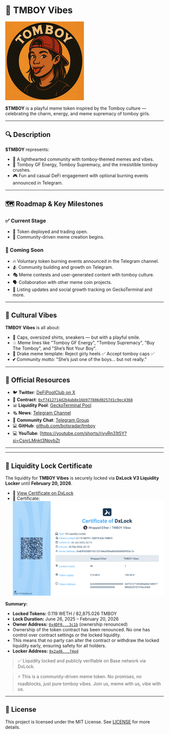 # 🧢 TMBOY Vibes

![TMBOY Logo](./logo.png)

**$TMBOY** is a playful meme token inspired by the Tomboy culture — celebrating the charm, energy, and meme supremacy of tomboy girls.

---

## 🔍 Description

**$TMBOY** represents:
- 💬 A lighthearted community with tomboy-themed memes and vibes.
- 🧢 Tomboy GF Energy, Tomboy Supremacy, and the irresistible tomboy crushes.
- 🎮 Fun and casual DeFi engagement with optional burning events announced in Telegram.

---

## 🗺 Roadmap & Key Milestones

### ✅ Current Stage
- 🚀 Token deployed and trading open.
- 🎨 Community-driven meme creation begins.

### 📅 Coming Soon
- 🔥 Voluntary token burning events announced in the Telegram channel.
- 🫂 Community building and growth on Telegram.
- 🎭 Meme contests and user-generated content with tomboy culture.
- 🗣 Collaboration with other meme coin projects.
- 📢 Listing updates and social growth tracking on GeckoTerminal and more.

---

## 🎯 Cultural Vibes

**TMBOY Vibes** is all about:
- 🧢 Caps, oversized shirts, sneakers — but with a playful smile.
- 💥 Meme lines like "Tomboy GF Energy", "Tomboy Supremacy", "Buy The Tomboy", and "She’s Not Your Boy".
- 💫 Drake meme template: Reject girly heels ✅ Accept tomboy caps ✅
- 💕 Community motto: "She’s just one of the boys… but not really."

---

## 🔗 Official Resources
- 🐦 **Twitter**: [DeFiPoolClub on X](https://x.com/DeFiPoolClub)
- 📄 **Contract**: [`0xf7412714d2b4ab8e16b977886d0257d1c9ec4368`](https://basescan.org/token/0xf7412714d2b4ab8e16b977886d0257d1c9ec4368)
- 📊 **Liquidity Pool**: [GeckoTerminal Pool](https://www.geckoterminal.com/base/pools/0x55c6288b598610be51dd9165620b1b552fb45b5f)
- 🗞 **News**: [Telegram Channel](https://t.me/tmboyvibes)
- 💬 **Community Chat**: [Telegram Group](https://t.me/tmboychat)
- 💻 **GitHub**: [github.com/botsradar/tmboy](https://github.com/botsradar/tmboy)
- 💻 **YouTube**: [https://youtube.com/shorts/rivyRn31t5Y?si=CsnrLMnkt3NpvbZt
---

---

## 🔐 Liquidity Lock Certificate

The liquidity for **TMBOY Vibes** is securely locked via **DxLock V3 Liquidity Locker** until **February 20, 2026**.

- 🔗 [View Certificate on DxLock](https://www.dx.app/dxlock/view/liquidity-locker-v3?address=0x2ad66e5329826aaf65da0bf2a48094de2b3474ed&chain=8453)
- 🧾 Certificate: ![Liquidity Lock Certificate](./dxlock_certificate_tmboy.png)

**Summary:**
- **Locked Tokens:** 0.119 WETH / 82,875.026 TMBOY
- **Lock Duration:** June 26, 2025 – February 20, 2026
- **Owner Address:** [`0x4DF0...3c1b`](https://basescan.org/address/0x4DF05380f162123184e2809a86004D806F053c1b) (ownership renounced)
- Ownership of the token contract has been renounced. No one has control over contract settings or the locked liquidity.
- This means that no party can alter the contract or withdraw the locked liquidity early, ensuring safety for all holders.
- **Locker Address:** [`0x2ad6...74ed`](https://www.dx.app/dxlock/view/liquidity-locker-v3?address=0x2ad66e5329826aaf65da0bf2a48094de2b3474ed&chain=8453)

> ✅ Liquidity locked and publicly verifiable on Base network via DxLock.


> ⚡️ This is a community-driven meme token. No promises, no roadblocks, just pure tomboy vibes. Join us, meme with us, vibe with us.

---

## 📜 License

This project is licensed under the MIT License. See [LICENSE](./LICENSE) for more details.
